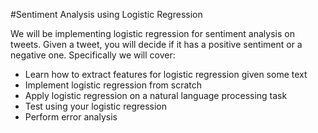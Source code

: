   
#Sentiment Analysis using Logistic Regression

We will be implementing logistic regression for sentiment analysis on tweets. Given a tweet, you will decide if it has a positive sentiment or a negative one. Specifically we will cover: 

* Learn how to extract features for logistic regression given some text
* Implement logistic regression from scratch
* Apply logistic regression on a natural language processing task
* Test using your logistic regression
* Perform error analysis
